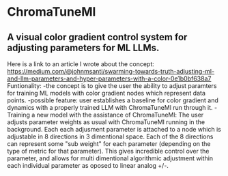 # **ChromaTuneMl**
## A visual color gradient control system for adjusting parameters for ML LLMs.
Here is a link to an article I wrote about the concept:
https://medium.com/@johnmsanti/swarming-towards-truth-adjusting-ml-and-llm-parameters-and-hyper-parameters-with-a-color-0e1b0bf638a7
Funtionality:
-the concept is to give the user the ability to adjust paramters for training ML models with color gradient nodes which represent data points. 
-possible feature: user establishes a baseline for color gradient and dynamics with a properly trained LLM with ChromaTuneMl run through it.
-Training a new model with the assistance of ChromaTuneMl: 
  The user adjusts parameter weights as usual with ChromaTuneMl running in the background.
  Each each adjusment parameter is attached to a node which is adjustable in 8 directions in 3 dimentional space.
  Each of the 8 directions can represent some "sub weight" for each parameter (depending on the type of metric for that parameter).
  This gives incredible control over the parameter, and allows for multi dimentional algorithmic adjustment within each individual parameter as oposed to linear analog +/-.
